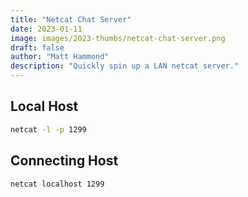 ```yaml
---
title: "Netcat Chat Server"
date: 2023-01-11
image: images/2023-thumbs/netcat-chat-server.png
draft: false
author: "Matt Hammond"
description: "Quickly spin up a LAN netcat server."
---
```


## Local Host

```bash
netcat -l -p 1299
```

## Connecting Host

```bash
netcat localhost 1299
```
